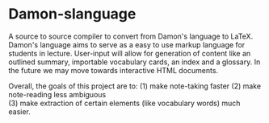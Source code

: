 # Damon-slanguage

A source to source compiler to convert from Damon's language to LaTeX.
Damon's language aims to serve as a easy to use markup language for students
in lecture. User-input will allow for generation of content like an outlined summary, importable vocabulary cards, an index and a glossary.
In the future we may move towards interactive HTML documents.

Overall, the goals of this project are to:
(1) make note-taking faster
(2) make note-reading less ambiguous  
(3) make extraction of certain elements (like vocabulary words) much easier.
